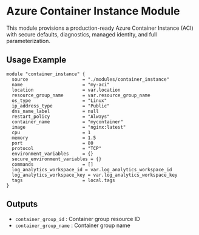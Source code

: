# Azure Container Instance Module

This module provisions a production-ready Azure Container Instance (ACI) with secure defaults, diagnostics, managed identity, and full parameterization.

## Usage Example
```hcl
module "container_instance" {
  source                    = "./modules/container_instance"
  name                      = "my-aci"
  location                  = var.location
  resource_group_name       = var.resource_group_name
  os_type                   = "Linux"
  ip_address_type           = "Public"
  dns_name_label            = null
  restart_policy            = "Always"
  container_name            = "mycontainer"
  image                     = "nginx:latest"
  cpu                       = 1
  memory                    = 1.5
  port                      = 80
  protocol                  = "TCP"
  environment_variables     = {}
  secure_environment_variables = {}
  commands                  = []
  log_analytics_workspace_id = var.log_analytics_workspace_id
  log_analytics_workspace_key = var.log_analytics_workspace_key
  tags                      = local.tags
}
```

## Outputs
- `container_group_id`   : Container group resource ID
- `container_group_name` : Container group name
